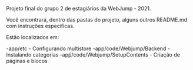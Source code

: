 Projeto final do grupo 2 de estagiários da WebJump - 2021.

Você encontrará, dentro das pastas do projeto, alguns outros README.md com instruções específicas.

Estão localizados em:

-app/etc - Configurando multistore
-app/code/Webjump/Backend - Instalando categorias
-apṕ/code/Webjump/SetupContents - Criação de páginas e blocos
